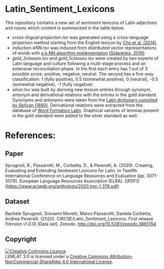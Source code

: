 # Latin_Sentiment_Lexicons
This repository contains a new set of sentiment lexicons of Latin adjectives and nouns which content is summarized in the table below.
- *cross-lingual-projection.tsv* was generated using a cross-language projection method starting from the English lexicon by [Cho et al. (2014)](https://www.sciencedirect.com/science/article/pii/S0950705114002196 "Cho et al. (2014)").
- *induction-kNN.tsv* was induced from distributed vector representations of words with [a k-NN algorithm implementation](https://github.com/WladimirSidorenko/SentiLex "a k-NN algorithm implementation") [(Sidarenka, 2019)](https://publishup.uni-potsdam.de/frontdoor/index/index/docId/43742 "(Sidarenka, 2019)").
- *gold_3classes.tsv* and *gold_5classes.tsv* were created by two experts of Latin language and culture following a multi-stage process and an extensive reconciliation phase. In the first each entry has 1 out of 3 possible score: positive, negative, neutral. The second has a five-way classification: 1 (fully positive), 0.5 (somewhat positive), 0 (neutral), -0.5 (somewhat negative), -1 (fully negative).
- *silver.tsv* was built by deriving new lexicon entries through synonym, antonym and derivational relations with the entries in the gold standard. Synonyms and antonyms were taken from the [Latin dictionary compiled by Skřivan (1890)](https://github.com/nikita-moor/latin-dictionary/tree/master/Skrivan1890 "Latin dictionary compiled by Skřivan (1890)"). Derivational relations were extracted from the database of [Word Formation Latin](http://wfl.marginalia.it/ "Word Formation Latin"). Graphical variants of lemmas present in the gold standard were added to the silver standard as well.

# References:
## Paper
Sprugnoli, R., Passarotti, M., Corbetta, D., & Peverelli, A. (2020). Creating, Evaluating and Extending Sentiment Lexicons for Latin. In Twelfth International Conference on Language Resources and Evaluation (pp. 3071-3079). European Language Resources Association (ELRA). ([PDF])(https://www.aclweb.org/anthology/2020.lrec-1.376.pdf)

## Dataset
Rachele Sprugnoli, Giovanni Moretti, Marco Passarotti, Daniela Corbetta, Andrea Peverelli. (2020). CIRCSE/Latin_Sentiment_Lexicons: First release (Version v1.0.0) [Data set]. Zenodo. http://doi.org/10.5281/zenodo.3865154

## Copyright
<a rel="license" href="http://creativecommons.org/licenses/by-nc-sa/4.0/"><img alt="Creative Commons Licence" style="border-width:0" src="https://i.creativecommons.org/l/by-nc-sa/4.0/88x31.png" /></a><br />LEMLAT 3.0 is licensed under a <a rel="license" href="http://creativecommons.org/licenses/by-nc-sa/4.0/">Creative Commons Attribution-NonCommercial-ShareAlike 4.0 International License</a>.
